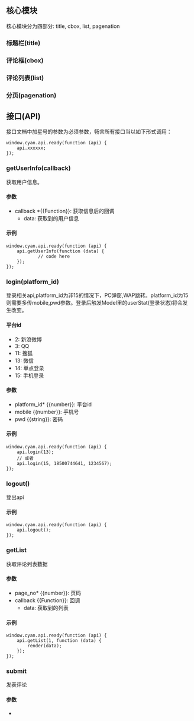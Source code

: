 ## 核心模块

核心模块分为四部分: title, cbox, list, pagenation

### 标题栏(title)

### 评论框(cbox)

### 评论列表(list)

### 分页(pagenation)

## 接口(API)

接口文档中加星号的参数为必须参数，畅言所有接口当以如下形式调用：

	window.cyan.api.ready(function (api) { 
	    api.xxxxxx;
	});

### getUserInfo(callback)

获取用户信息。

#### 参数

* callback *{{Function}}: 获取信息后的回调
	* data: 获取到的用户信息

#### 示例

	window.cyan.api.ready(function (api) { 
	    api.getUserInfo(function (data) {
	            // code here
	    });
	});

### login(platform_id)

登录相关api,platform_id为非15的情况下，PC弹窗,WAP跳转。platform_id为15则需要多传mobile,pwd参数。登录后触发Model里的userStat(登录状态)将会发生改变。

#### 平台id

* 2: 新浪微博
* 3: QQ
* 11: 搜狐
* 13: 微信
* 14: 单点登录
* 15: 手机登录

#### 参数

* platform_id* {{number}}: 平台id
* mobile {{number}}: 手机号
* pwd {{string}}: 密码

#### 示例

	window.cyan.api.ready(function (api) { 
	    api.login(13);
		// 或者
		api.login(15, 18500744641, 1234567);
	});

### logout()

登出api

#### 示例

	window.cyan.api.ready(function (api) { 
	    api.logout();
	});

### getList

获取评论列表数据

#### 参数

* page_no* {{number}}: 页码
* callback {{Function}}: 回调
	* data: 获取到的列表

#### 示例

	window.cyan.api.ready(function (api) { 
	    api.getList(1, function (data) {
			render(data);
		});
	});

### submit

发表评论

#### 参数

* 


